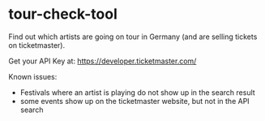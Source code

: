 # tour-check-tool
Find out which artists are going on tour in Germany (and are selling tickets on ticketmaster).

Get your API Key at: https://developer.ticketmaster.com/

Known issues:
- Festivals where an artist is playing do not show up in the search result
- some events show up on the ticketmaster website, but not in the API search
